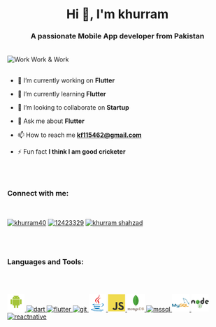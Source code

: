 <h1 align="center">Hi 👋, I'm khurram</h1>
<h3 align="center">A passionate Mobile App developer from Pakistan</h3>
<br />

<img align="center" alt="Work Work & Work" src="https://media.giphy.com/media/vLpclx5lofmqnEswm0/giphy.gif" width="1200" height="300" />
<br />
<br />

- 🔭 I’m currently working on **Flutter**

- 🌱 I’m currently learning **Flutter**

- 👯 I’m looking to collaborate on **Startup**

- 💬 Ask me about **Flutter**

- 📫 How to reach me **kf115462@gmail.com**

- ⚡ Fun fact **I think I am good cricketer**
<br />
<br />

<h3 align="left">Connect with me:</h3>
<br />

<p align="left">
<a href="https://linkedin.com/in/khurram40" target="blank"><img align="center" src="https://cdn.jsdelivr.net/npm/simple-icons@3.0.1/icons/linkedin.svg" alt="khurram40" height="30" width="40" /></a>
<a href="https://stackoverflow.com/users/12423329" target="blank"><img align="center" src="https://cdn.jsdelivr.net/npm/simple-icons@3.0.1/icons/stackoverflow.svg" alt="12423329" height="30" width="40" /></a>
<a href="https://fb.com/khurram shahzad" target="blank"><img align="center" src="https://cdn.jsdelivr.net/npm/simple-icons@3.0.1/icons/facebook.svg" alt="khurram shahzad" height="30" width="40" /></a>
</p>
<br />
<br />

<h3 align="left">Languages and Tools:</h3>
<br />
<br />

<p align="left"> <a href="https://developer.android.com" target="_blank"> <img src="https://raw.githubusercontent.com/devicons/devicon/master/icons/android/android-original-wordmark.svg" alt="android" width="40" height="40"/> </a> <a href="https://dart.dev" target="_blank"> <img src="https://www.vectorlogo.zone/logos/dartlang/dartlang-icon.svg" alt="dart" width="40" height="40"/> </a> <a href="https://flutter.dev" target="_blank"> <img src="https://www.vectorlogo.zone/logos/flutterio/flutterio-icon.svg" alt="flutter" width="40" height="40"/> </a> <a href="https://git-scm.com/" target="_blank"> <img src="https://www.vectorlogo.zone/logos/git-scm/git-scm-icon.svg" alt="git" width="40" height="40"/> </a> <a href="https://www.java.com" target="_blank"> <img src="https://raw.githubusercontent.com/devicons/devicon/master/icons/java/java-original.svg" alt="java" width="40" height="40"/> </a> <a href="https://developer.mozilla.org/en-US/docs/Web/JavaScript" target="_blank"> <img src="https://raw.githubusercontent.com/devicons/devicon/master/icons/javascript/javascript-original.svg" alt="javascript" width="40" height="40"/> </a> <a href="https://www.mongodb.com/" target="_blank"> <img src="https://raw.githubusercontent.com/devicons/devicon/master/icons/mongodb/mongodb-original-wordmark.svg" alt="mongodb" width="40" height="40"/> </a> <a href="https://www.microsoft.com/en-us/sql-server" target="_blank"> <img src="https://cdn.worldvectorlogo.com/logos/microsoft-sql-server.svg" alt="mssql" width="40" height="40"/> </a> <a href="https://www.mysql.com/" target="_blank"> <img src="https://raw.githubusercontent.com/devicons/devicon/master/icons/mysql/mysql-original-wordmark.svg" alt="mysql" width="40" height="40"/> </a> <a href="https://nodejs.org" target="_blank"> <img src="https://raw.githubusercontent.com/devicons/devicon/master/icons/nodejs/nodejs-original-wordmark.svg" alt="nodejs" width="40" height="40"/> </a> <a href="https://reactnative.dev/" target="_blank"> <img src="https://reactnative.dev/img/header_logo.svg" alt="reactnative" width="40" height="40"/> </a> </p>

